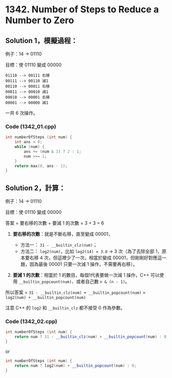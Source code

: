 # 1342. Number of Steps to Reduce a Number to Zero

## Solution 1，模擬過程：

例子：14 -> 01110

目標：使 01110 變成 00000

```
01110 --> 00111 右移
00111 --> 00110 減1
00110 --> 00011 右移
00011 --> 00010 減1
00010 --> 00001 右移
00001 --> 00000 減1
```
一共 6 次操作。

### Code (1342_01.cpp)

```cpp
int numberOfSteps (int num) {
    int ans = 0;
    while (num) {
        ans += (num & 1) ? 2 : 1;
        num >>= 1;
    }
    return max(0, ans - 1);
}
```

## Solution 2，計算：

例子：14 -> 01110

目標：使 01110 變成 00000

答案 = 要右移的次數 + 要減 1 的次數 = 3 + 3 = 6

1. <strong>要右移的次數</strong>：就是不斷右移，直至變成 00001，
    - 方法一： ```31 - __builtin_clz(num)```；
    - 方法二：  ```log2(num)```，比如 ```log2(14) = 3.8``` -> 3 次（為了去除全部 1，原本要右移 4 次，但這裡少了一次，相當於變成 00001，但剛剛好對應這一題，因為最後 00001 只要一次減 1 操作，不需要再右移）。

2. <strong>要減 1 的次數</strong>：相當於 1 的數目，每個1代表要做一次減 1 操作，C++ 可以使用 ```__builtin_popcount(num)```、或者自己數 ```n & (n - 1)```。

所以答案 = ```31 - __builtin_clz(num) + __builtin_popcount(num)``` = ```log2(num) + __builtin_popcount(num)```

注意 C++ 的 ```log2``` 和 ```__builtin_clz``` 都不接受 0 作為參數。

### Code (1342_02.cpp)

```cpp
int numberOfSteps (int num) {
    return num ? 31 - __builtin_clz(num) + __builtin_popcount(num) : 0;
}
```

or

```cpp
int numberOfSteps (int num) {
    return num ? log2(num) + __builtin_popcount(num) : 0;
}
```
